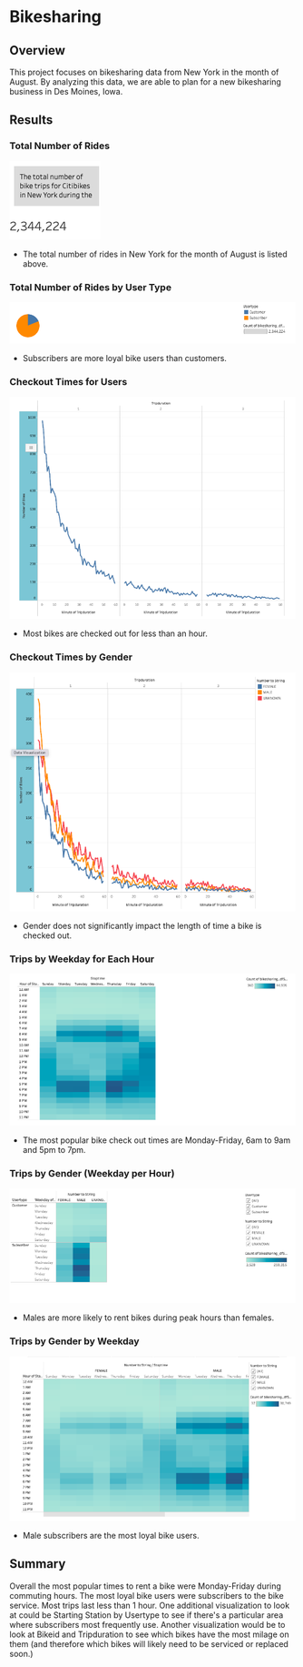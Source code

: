 # Bikesharing

## Overview
This project focuses on bikesharing data from New York in the month of August. By analyzing this data, we are able to plan for a new bikesharing business in Des Moines, Iowa.

## Results
### Total Number of Rides

![Bikesharing](/Total%20Number%20of%20Rides.png)

- The total number of rides in New York for the month of August is listed above.

### Total Number of Rides by User Type
![Bikesharing](/Number%20of%20Rides%20by%20Usertype.png)
- Subscribers are more loyal bike users than customers.

### Checkout Times for Users
![Bikesharing](/Checkout%20Times%20for%20Users.png)
- Most bikes are checked out for less than an hour.

### Checkout Times by Gender
![Bikesharing](/Checkout%20Times%20by%20Gender.png)
- Gender does not significantly impact the length of time a bike is checked out. 

### Trips by Weekday for Each Hour
![Bikesharing](/Trips%20by%20Weekday%20for%20Each%20Hour.png)
- The most popular bike check out times are Monday-Friday, 6am to 9am and 5pm to 7pm.

### Trips by Gender (Weekday per Hour)
![Bikesharing](/Trips%20by%20Gender%20Weekday%20Per%20Hour.png)
- Males are more likely to rent bikes during peak hours than females. 

### Trips by Gender by Weekday
![Bikesharing](/Trips%20by%20Gender%20by%20Weekday.png)
- Male subscribers are the most loyal bike users. 

## Summary
Overall the most popular times to rent a bike were Monday-Friday during commuting hours. The most loyal bike users were subscribers to the bike service. Most trips last less than 1 hour. One additional visualization to look at could be Starting Station by Usertype to see if there's a particular area where subscribers most frequently use. Another visualization would be to look at Bikeid and Tripduration to see which bikes have the most milage on them (and therefore which bikes will likely need to be serviced or replaced soon.)
